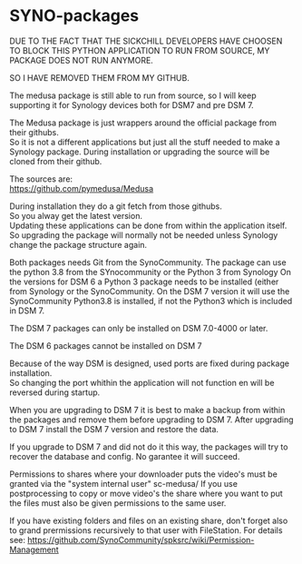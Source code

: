 # SYNO-packages
DUE TO THE FACT THAT THE SICKCHILL DEVELOPERS HAVE CHOOSEN TO BLOCK THIS PYTHON APPLICATION TO RUN FROM SOURCE, MY PACKAGE DOES NOT RUN ANYMORE.

SO I HAVE REMOVED THEM FROM MY GITHUB.


The medusa package is still able to run from source, so I will keep supporting it for Synology devices both for DSM7 and pre DSM 7.

The Medusa package is just wrappers around the official package from their githubs.  
So it is not a different applications but just all the stuff needed to make a Synology package.
During installation or upgrading the source will be cloned from their github.

The sources are:  
https://github.com/pymedusa/Medusa  

During installation they do a git fetch from those githubs.  
So you alway get the latest version.  
Updating these applications can be done from within the application itself.
So upgrading the package will normally not be needed unless Synology change the package structure again.

Both packages needs Git from the SynoCommunity.
The package can use the python 3.8 from the SYnocommunity or the Python 3 from Synology
On the versions for DSM 6 a Python 3 package needs to be installed (either from Synology or the SynoCommunity.
On the DSM 7 version it will use the SynoCommunity Python3.8 is installed, if not the Python3 which is included in DSM 7. 

The DSM 7 packages can only be installed on DSM 7.0-4000 or later.

The DSM 6 packages cannot be installed on DSM 7
  
Because of the way DSM is designed, used ports are fixed during package installation.  
So changing the port whithin the application will not function en will be reversed during startup.

When you are upgrading to DSM 7 it is best to make a backup from within the packages and remove them before upgrading to DSM 7.
After upgrading to DSM 7 install the DSM 7 version and restore the data.

If you upgrade to DSM 7 and did not do it this way, the packages will try to recover the database and config.
No garantee it will succeed.

Permissions to shares where your downloader puts the video's must be granted via the "system internal user" sc-medusa/
If you use postprocessing to copy or move video's the share where you want to put the files must also be given permissions to the same user.

If you have existing folders and files on an existing share, don't forget also to grand prermissions recursively to that user with FileStation.
For details see:
https://github.com/SynoCommunity/spksrc/wiki/Permission-Management